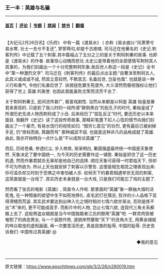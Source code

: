 ### 王一丰：英雄与名骗

---

#### [首页](../../../..?n280019) &nbsp;|&nbsp; [评论](../../../../../epoch-comment?n280019) &nbsp;|&nbsp; [专题](../../../../../epoch-special?n280019) &nbsp;|&nbsp; [禁闻](../../../../../epoch-news?n280019) &nbsp;|&nbsp; [禁书](../../../../../books?n280019) &nbsp;|&nbsp; [翻墙](https://github.com/gfw-breaker/nogfw/blob/master/README.md?n280019)


<div class="post_content" id="artbody" itemprop="articleBody">
 <!-- article content begin -->
 <p>
  <font color="#ffffff">
   (http://www.epochtimes.com)
  </font>
  <br/>
  【大纪元2月26日讯】《乐府》 中有一篇《渡易水》 ( 亦称《易水曲》):“风萧萧兮易水寒, 壮士一去兮不复还”, 寥寥两句,却是千古绝唱. 司马迁在他著名的《史记.刺客列传》中记载了五个刺客.其中篇幅占了五分之三的是关于荆轲刺秦的故事. 也即是《渡易水》的作者. 故事惊心动魄而悲壮.太史公是带着他的全部感情写荆轲其人其事的，为我们刻画出一个十分完整荆轲形象.故后世人称这一段是《史记》全书中“第一种激烈文字”. 司马迁在《刺客列传》的最后点出主题:“自曹沫至荆轲五人, 此其义或成或不成, 然其立意较然, 不欺其志. 名垂后世, 岂妄也哉”. 也就是说一种义行和勇气, 令他们名垂后世了. 扶弱拯危置生死度外, 大义凛然而傲视强权让他们获得了世上
  <ok href="https://www.epochtimes.com/gb/tag/%E8%8B%B1%E9%9B%84.html">
   英雄
  </ok>
  的美誉. 也因此竟能虽败尤荣而流芳千古了.
 </p>
 <p>
  关于荆轲刺秦王, 民间流传甚广, 极富戏剧性. 当然从来都是以轲是
  <ok href="https://www.epochtimes.com/gb/tag/%E8%8B%B1%E9%9B%84.html">
   英雄
  </ok>
  始皇是暴君来表现的. 只是到了我儿时的一段所谓“颠倒黑白”的批孔子的时代, 秦始皇成了所谓历史先进人物而荆轲成了小丑. 后来经历了“拔乱反正”时代, 要还历史以本来面目. 我翻开《史记》读了这段传奇故事, 那精彩笔墨下扣人心弦的情节向我们刻画出了一个豪杰, 有易水饯行的视死如归. “图穷匕首见”的壮烈, 更有最后已被剁掉手足, 仍“倚柱而矣, 箕踞而骂” 那种威武不屈. 也就是这种非凡的品格成就了英雄. 由此, 我亦开始明白一点什么是“不以成败论英雄”了.
 </p>
 <p>
  而后, 历经苍桑, 参透红尘, 步入修炼, 渐渐明白, 秦国强盛最终统一中国是天象使然. 天象决定了要中国统一, 为今天的历史需要作这一铺垫. 秦始皇抓住了这一历史机遇, 然而作暴君弑杀无辜却是他自己的选择. 顺应天象可获得一时君临天下, 但却不可为所欲为. 所以上天也就安排了刺客以示警告. 这便是相生相克之理表现出来: 你可滥杀却又时刻于恐惧之中害怕被人杀. 权倾天下的暴君相遇举世无双的刺客, 这简直就是一台戏了. 其实历史本身就是一台大戏, 只是我们可能忘了戏的主题了.
 </p>
 <p>
  然而看了张氏的电影《英雄》, 简直令人作呕. 那里面的“英雄”象一群抽大烟的活死鬼, 在一种颓废的欲望中生不如死地挣扎. 皮毛武打在猜忌, 狡诈的小人品格下显得滑稽而荒诞. 其实武术要达到出神入化之境时相对七情六欲亦渐淡, 否则是炼不出”术”来的, 更不可能成高手. 而影片中的人物, 岂止七情六欲, 连现代三角关系都搬上去了. 这般男盗女娼就是当今中国独裁者江氏的御用“英雄”吧. 一群灵肉皆被奄割了的病态男女, 与一个装腔作势, 道貌岸然要取“天下”的丑角大王, 用黄金铺就的哗众取宠的虚假画面, 再一次要意淫历史, 真是民族的耻辱, 中国的耻辱. 历史告诉我们:  中国有过真英雄! @
 </p>
 <div align="right">
  <ok href="sendmail.asp?p=pinglunfankui&amp;subject=评论文章读者反馈&amp;body=您好﹐我读了贵网站的文章《王一丰：英雄与名骗》后﹐">
   ◆我的意见
  </ok>
 </div>
 <p>
  <font color="#ffffff">
   (http://www.dajiyuan.com)
  </font>
 </p>
 <!-- article content end -->
 <div id="below_article_ad">
 </div>
</div>


---

原文链接：https://www.epochtimes.com/gb/3/2/26/n280019.htm